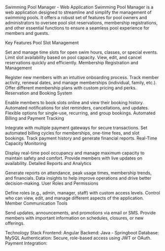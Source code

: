 Swimming Pool Manager - Web Application
Swimming Pool Manager is a web application designed to streamline and simplify the management of swimming pools. It offers a robust set of features for pool owners and administrators to oversee pool slot reservations, membership registrations, and other essential functions to ensure a seamless pool experience for members and guests.

Key Features
    Pool Slot Management
    
  Set and manage time slots for open swim hours, classes, or special events.
  Limit slot availability based on pool capacity.
  View, edit, and cancel reservations quickly and efficiently.
  Membership Registration and Management
  
  Register new members with an intuitive onboarding process.
  Track member activity, renewal dates, and manage memberships (individual, family, etc.).
  Offer different membership plans with custom pricing and perks.
  Reservation and Booking System
  
  Enable members to book slots online and view their booking history.
  Automated notifications for slot reminders, cancellations, and updates.
  Flexible options for single-use, recurring, and group bookings.
  Automated Billing and Payment Tracking
  
  Integrate with multiple payment gateways for secure transactions.
  Set automated billing cycles for memberships, one-time fees, and slot bookings.
  Track payment history and generate financial reports.
  Real-Time Capacity Monitoring
  
  Display real-time pool occupancy and manage maximum capacity to maintain safety and comfort.
  Provide members with live updates on availability.
  Detailed Reports and Analytics
  
  Generate reports on attendance, peak usage times, membership trends, and financials.
  Data insights to help improve operations and drive better decision-making.
  User Roles and Permissions
  
  Define roles (e.g., admin, manager, staff) with custom access levels.
  Control who can view, edit, and manage different aspects of the application.
  Member Communication Tools
  
  Send updates, announcements, and promotions via email or SMS.
  Provide members with important information on schedules, closures, or new offerings.
    
Technology Stack
  Frontend: Angular
  Backend: Java - Springboot 
  Database: MySQL
  Authentication: Secure, role-based access using JWT or OAuth.
  Payment Integration: 
